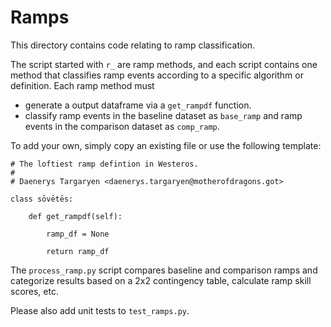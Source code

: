 # Ramps

This directory contains code relating to ramp classification. 

The script started with `r_` are ramp methods, and each script contains one method that classifies ramp events according to a specific algorithm or definition. Each ramp method must
  * generate a output dataframe via a `get_rampdf` function.
  * classify ramp events in the baseline dataset as `base_ramp` and ramp events in the comparison dataset as `comp_ramp`.

To add your own, simply copy an existing file or use the following template:

```
# The loftiest ramp defintion in Westeros.
#
# Daenerys Targaryen <daenerys.targaryen@motherofdragons.got>

class sōvētēs:

    def get_rampdf(self):

        ramp_df = None

        return ramp_df

```

The `process_ramp.py` script compares baseline and comparison ramps and categorize results based on a 2x2 contingency table, calculate ramp skill scores, etc.

Please also add unit tests to `test_ramps.py`. 